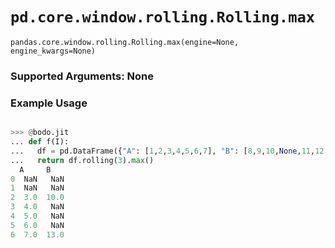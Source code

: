 # `pd.core.window.rolling.Rolling.max`

`pandas.core.window.rolling.Rolling.max(engine=None, engine_kwargs=None)`

### Supported Arguments: None

### Example Usage

```py

>>> @bodo.jit
... def f(I):
...   df = pd.DataFrame({"A": [1,2,3,4,5,6,7], "B": [8,9,10,None,11,12,13]})
...   return df.rolling(3).max()
  A     B
0  NaN   NaN
1  NaN   NaN
2  3.0  10.0
3  4.0   NaN
4  5.0   NaN
5  6.0   NaN
6  7.0  13.0
```
